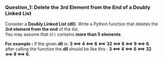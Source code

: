 ### Question_1: Delete the 3rd Element from the End of a Doubly Linked List
Consider a **Doubly Linked List (dll)**. Write a Python function that deletes the **3rd element from the end** of the list.  
You may assume that `dll` contains **more than 5 elements**.

**For example :**
if the given **dll** is: **3 <==> 4 <==> 6 <==> 32 <==> 6 <==> 9 <==> 6**. 
after calling the function the **dll** should be like this : **3 <==> 4 <==> 6 <==> 32 <==> 9 <==> 6**.
